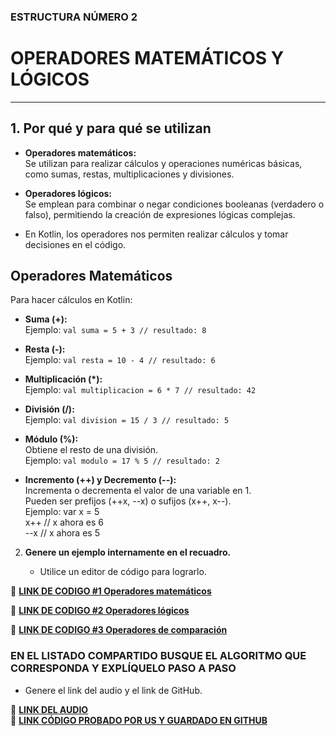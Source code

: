 ### ESTRUCTURA NÚMERO 2  
# OPERADORES MATEMÁTICOS Y LÓGICOS 

---  

## 1. Por qué y para qué se utilizan

- **Operadores matemáticos:**  
  Se utilizan para realizar cálculos y operaciones numéricas básicas, como sumas, restas, multiplicaciones y divisiones.  

- **Operadores lógicos:**  
  Se emplean para combinar o negar condiciones booleanas (verdadero o falso), permitiendo la creación de expresiones lógicas complejas.  

- En Kotlin, los operadores nos permiten realizar cálculos y tomar decisiones en el código.  

## Operadores Matemáticos  
Para hacer cálculos en Kotlin:  

- **Suma (+):**  
  Ejemplo: `val suma = 5 + 3 // resultado: 8`  

- **Resta (-):**  
  Ejemplo: `val resta = 10 - 4 // resultado: 6`  

- **Multiplicación (*):**  
  Ejemplo: `val multiplicacion = 6 * 7 // resultado: 42`  

- **División (/):**  
  Ejemplo: `val division = 15 / 3 // resultado: 5`  

- **Módulo (%):**  
  Obtiene el resto de una división.  
  Ejemplo: `val modulo = 17 % 5 // resultado: 2`  

- **Incremento (++) y Decremento (--):**  
  Incrementa o decrementa el valor de una variable en 1.  
  Pueden ser prefijos (++x, --x) o sufijos (x++, x--).  
  Ejemplo:
  var x = 5  
  x++ // x ahora es 6  
  --x // x ahora es 5
   
2. **Genere un ejemplo internamente en el recuadro.**  

   - Utilice un editor de código para lograrlo.  

🔗 **[LINK DE CODIGO #1 Operadores matemáticos](https://pl.kotl.in/AVXSS7_jD?readOnly=true&theme=darcula)** 

🔗 **[LINK DE CODIGO #2 Operadores lógicos](https://pl.kotl.in/EUQZenHTO?theme=darcula&readOnly=true)**

🔗 **[LINK DE CODIGO #3 Operadores de comparación](https://pl.kotl.in/urkEruCQq?theme=darcula&readOnly=true)**

### EN EL LISTADO COMPARTIDO BUSQUE EL ALGORITMO QUE CORRESPONDA Y EXPLÍQUELO PASO A PASO  
- Genere el link del audio y el link de GitHub.  

🔗 **[LINK DEL AUDIO]()**  
🔗 **[LINK CÓDIGO PROBADO POR US Y GUARDADO EN GITHUB](https://github.com/marlonpalacios777/Kotlin-Fichas/blob/d2e30b5b53d52d7864da865b2a7135a3ed981f4f/tarjeta-2/Operadores%20Logicos..PNG)**
